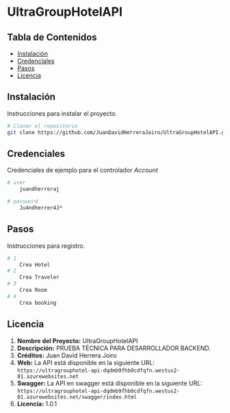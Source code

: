 # UltraGroupHotelAPI

## Tabla de Contenidos

- [Instalación](#instalación)
- [Credenciales](#credenciales)
- [Pasos](#pasos)
- [Licencia](#licencia)

## Instalación

Instrucciones para instalar el proyecto.

```bash
# Clonar el repositorio
git clone https://github.com/JuanDavidHerreraJoiro/UltraGroupHotelAPI.git

```

## Credenciales

Credenciales de ejemplo para el controlador *Account*

```bash
# user 
    juandherreraj

# password 
    Ju4ndherrer4J*

```

## Pasos

Instrucciones para registro.

```bash
# 1
    Crea Hotel
# 2 
    Crea Traveler
# 3 
    Crea Room
# 4 
    Crea booking
```

## Licencia

1. **Nombre del Proyecto:** UltraGroupHotelAPI
2. **Descripción:** PRUEBA TÉCNICA PARA DESARROLLADOR BACKEND.
3. **Créditos:** Juan David Herrera Joiro
4. **Web:** La API está disponible en la siguiente URL: `https://ultragrouphotel-api-dqdmb9fhb0cdfqfn.westus2-01.azurewebsites.net`
5. **Swagger:** La API en swagger está disponible en la siguiente URL: `https://ultragrouphotel-api-dqdmb9fhb0cdfqfn.westus2-01.azurewebsites.net/swagger/index.html`
6. **Licencia:** 1.0.1
